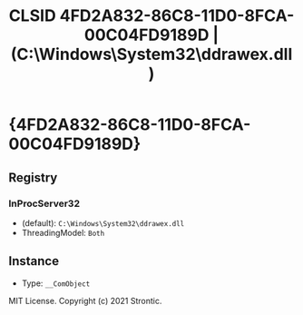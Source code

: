 ﻿---
title: "CLSID 4FD2A832-86C8-11D0-8FCA-00C04FD9189D | (C:\\Windows\\System32\\ddrawex.dll)"
excerpt: What is COM-Object CLSID 4FD2A832-86C8-11D0-8FCA-00C04FD9189D?
---

# {4FD2A832-86C8-11D0-8FCA-00C04FD9189D}


## Registry


### InProcServer32

* (default): `C:\Windows\System32\ddrawex.dll`
* ThreadingModel: `Both`

## Instance

* Type: `__ComObject`

MIT License. Copyright (c) 2021 Strontic.


